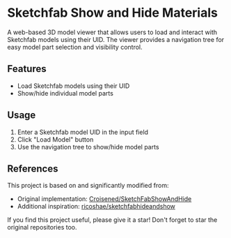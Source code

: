 # Sketchfab Show and Hide Materials

A web-based 3D model viewer that allows users to load and interact with Sketchfab models using their UID. The viewer provides a navigation tree for easy model part selection and visibility control.

## Features

- Load Sketchfab models using their UID
- Show/hide individual model parts


## Usage

1. Enter a Sketchfab model UID in the input field
2. Click "Load Model" button
3. Use the navigation tree to show/hide model parts

## References

This project is based on and significantly modified from:
- Original implementation: [Croisened/SketchFabShowAndHide](https://github.com/Croisened/SketchFabShowAndHide)
- Additional inspiration: [ricoshae/sketchfabhideandshow](https://github.com/ricoshae/sketchfabhideandshow)

If you find this project useful, please give it a star! Don't forget to star the original repositories too.
